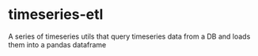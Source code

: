 # timeseries-etl

A series of timeseries utils that query timeseries data from a DB and loads them into a pandas dataframe